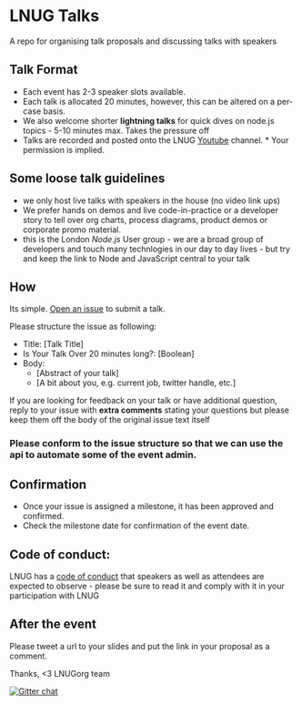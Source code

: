 # LNUG Talks

A repo for organising talk proposals and discussing talks with speakers

## Talk Format

- Each event has 2-3 speaker slots available.  
- Each talk is allocated 20 minutes, however, this can be altered on a per-case basis.
- We also welcome shorter **lightning talks** for quick dives on node.js topics - 5-10 minutes max. Takes the pressure off
- Talks are recorded and posted onto the LNUG [Youtube](https://www.youtube.com/channel/UC-qjgj2TnRoI1ZmFFaN3FeQ) channel.  * Your permission is implied.


## Some loose talk guidelines
- we only host live talks with speakers in the house (no video link ups)
- We prefer hands on demos and live code-in-practice or a developer story to tell over org charts, process diagrams, product demos or corporate promo material.
- this is the London *Node.js* User group - we are a broad group of developers and touch many technlogies in our day to day lives - but try and keep the link to Node and JavaScript central to your talk

## How
Its simple. [Open an issue](https://github.com/lnug/speakers/issues/new) to submit a talk.  

Please structure the issue as following:

- Title: [Talk Title]
- Is Your Talk Over 20 minutes long?: [Boolean]
- Body: 
  - [Abstract of your talk]
  - [A bit about you, e.g. current job, twitter handle, etc.]

If you are looking for feedback on your talk or have additional question, reply to your issue with  **extra comments** stating your questions but please keep them off the body of the original issue text itself

### Please conform to the issue structure so that we can use the api to automate some of the event admin.

## Confirmation
- Once your issue is assigned a milestone, it has been approved and confirmed.  
- Check the milestone date for confirmation of the event date.

## Code of conduct:
LNUG has a [code of conduct](https://lnug.org/code-of-conduct.html) that speakers as well as attendees are expected to observe - please be sure to read it and comply with it in your participation with LNUG

## After the event
Please tweet a url to your slides and put the link in your proposal as a comment.

Thanks,
<3 LNUGorg team

[![Gitter chat](https://badges.gitter.im/gitterHQ/gitter.png)](https://gitter.im/lnug/discuss)
